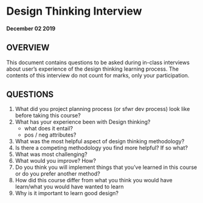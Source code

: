 # Design Thinking Interview
#### December 02 2019

## OVERVIEW
This document contains questions to be asked during in-class interviews about user’s experience of the design thinking learning process. The contents of this interview do not count for marks, only your participation.

## QUESTIONS
 1. What did you project planning process (or sfwr dev process) look like before taking this course?
 2. What has your experience been with Design thinking?
     - what does it entail?
     - pos / neg attributes?
 3. What was the most helpful aspect of design thinking methodology?
 4. Is there a competing methodology you find more helpful? If so what?
 5. What was most challenging?
 6. What would you improve? How?
 7. Do you think you will implement things that you’ve learned in this course or do you prefer another method?
 8. How did this course differ from what you think you would have learn/what you would have wanted to learn
 9. Why is it important to learn good design?
